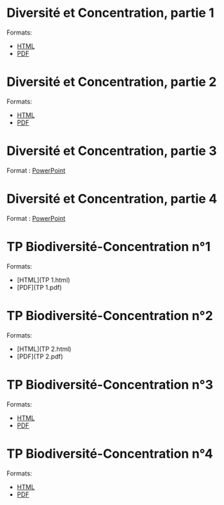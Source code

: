 # Diversité et Concentration, partie 1

Formats:

- [HTML](https://EricMarcon.github.io/Diversite-Concentration/1-Diversite.html)
- [PDF](https://EricMarcon.github.io/Diversite-Concentration/1-Diversite.pdf)


# Diversité et Concentration, partie 2

Formats:

- [HTML](https://EricMarcon.github.io/Diversite-Concentration/2-Concentration.html)
- [PDF](https://EricMarcon.github.io/Diversite-Concentration/2-Concentration.pdf)


# Diversité et Concentration, partie 3

Format : [PowerPoint](https://EricMarcon.github.io/Diversite-Concentration/3-EspaceContinu.pptx)


# Diversité et Concentration, partie 4

Format : [PowerPoint](https://EricMarcon.github.io/Diversite-Concentration/4-Perspectives.pptxl)


# TP Biodiversité-Concentration n°1

Formats:

- [HTML](TP 1.html)
- [PDF](TP 1.pdf)


# TP Biodiversité-Concentration n°2

Formats:

- [HTML](TP 2.html)
- [PDF](TP 2.pdf)


# TP Biodiversité-Concentration n°3

Formats:

- [HTML](TP3.html)
- [PDF](TP3.pdf)


# TP Biodiversité-Concentration n°4

Formats:

- [HTML](TP-4.html)
- [PDF](TP-4.pdf)

